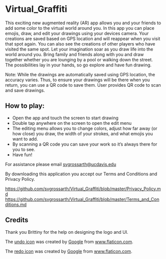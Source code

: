 # Virtual_Graffiti

This exciting new augmented reality (AR) app allows you and your friends to add some color to the virtual world around you. In this app you can place emojis, draw, and edit your drawings using your devices camera. Your creations are saved based on GPS location and will reappear when you visit that spot again. You can also see the creations of other players who have visited the same spot. Let your imagination soar as you draw life into the world around you. Bring family and friends along with you and draw together whether you are lounging by a pool or walking down the street. The possibilities lay in your hands, so go explore and have fun drawing. 


Note: While the drawings are automatically saved using GPS location, the accuracy varies. Thus, to ensure your drawings will be there when you return, you can use a QR code to save them. User provides QR code to scan and save drawings.   

## How to play: 
- Open the app and touch the screen to start drawing 
- Double tap anywhere on the screen to open the edit menu
-  The editing menu allows you to change colors, adjust how far away (or how close) you draw, the width of your strokes, and what emojis you want to add. 
- By scanning a QR code you can save your work so it’s always there for you to see. 
- Have fun!

For assistance please email svgrossarth@ucdavis.edu

By downloading this application you accept our Terms and Conditions and Privacy Policy.

https://github.com/svgrossarth/Virtual_Graffiti/blob/master/Privacy_Policy.md
https://github.com/svgrossarth/Virtual_Graffiti/blob/master/Terms_and_Conditions.md


## Credits
Thank you Brittiny for the help on designing the logo and UI.

The [undo icon](https://www.flaticon.com/free-icon/undo_565344?term=undo&page=1&position=19) was created by [Google](https://www.flaticon.com/authors/google) from www.flaticon.com.

The [redo icon](https://www.flaticon.com/free-icon/redo_565331?term=redo%20google&page=1&position=2) was created by [Google](https://www.flaticon.com/authors/google) from www.flaticon.com.

